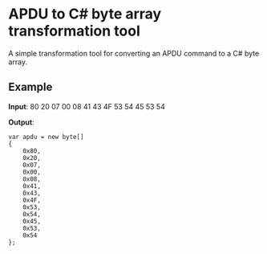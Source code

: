 # APDU to C# byte array transformation tool
A simple transformation tool for converting an APDU command to a C# byte array.

## Example
**Input**: 80 20 07 00 08 41 43 4F 53 54 45 53 54

**Output**:
```CSharp
var apdu = new byte[]
{
	0x80,
	0x20,
	0x07,
	0x00,
	0x08,
	0x41,
	0x43,
	0x4F,
	0x53,
	0x54,
	0x45,
	0x53,
	0x54
};
```

